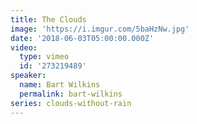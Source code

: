 ```yaml
---
title: The Clouds
image: 'https://i.imgur.com/5baHzNw.jpg'
date: '2018-06-03T05:00:00.000Z'
video:
  type: vimeo
  id: '273219489'
speaker:
  name: Bart Wilkins
  permalink: bart-wilkins
series: clouds-without-rain
---
```


